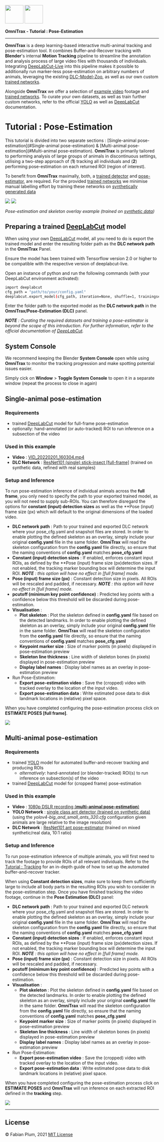 <img src=../images/omnitrax_logo.svg#gh-dark-mode-only height="60">
<img src=../images/omnitrax_logo_light.svg#gh-light-mode-only height="60">

**OmniTrax - Tutorial : Pose-Estimation**
***

**OmniTrax** is a deep learning-based interactive multi-animal tracking and pose-estimation tool. It combines
Buffer-and-Recover tracking with
**Blender**'s internal **Motion Tracking** pipeline to streamline the annotation and analysis process of large video
files with
thousands of individuals. Integrating [DeepLabCut-Live](https://github.com/DeepLabCut/DeepLabCut-live) into this
pipeline makes
it possible to additionally run marker-less pose-estimation on arbitrary numbers of animals, leveraging the existing
[DLC-Model-Zoo](https://www.mackenziemathislab.org/dlc-modelzoo), as well as our own
custom [trained networks](trained_networks.md).

Alongside **OmniTrax** we offer a selection of [example video](example_footage.md) footage
and [trained networks](trained_networks.md).
To curate your own datasets, as well as train further custom networks, refer to the
official [YOLO](https://github.com/AlexeyAB/darknet)
as well as [DeepLabCut](https://github.com/DeepLabCut/DeepLabCut) documentation.

# Tutorial : Pose-Estimation

This tutorial is divided into two separate sections : [Single-animal pose-estimation](#Single-animal pose-estimation)
& [Multi-animal pose-estimation](#Multi-animal pose-estimation). **OmniTrax** is primarily tailored to performing
analysis
of large groups of animals in discontinuous settings, utilising a two-step approach of (**1**) tracking all individuals
and
(**2**) performing pose-estimation on each returned ROI (region of interest).

To benefit from **OmniTrax** maximally, both, a [trained detector](https://github.com/AlexeyAB/darknet) and
[pose-estimator](https://github.com/DeepLabCut/DeepLabCut), are required.
For the provided [trained networks](trained_networks.md) we minimise manual labelling effort by training these networks
on
[synthetically generated data](https://github.com/FabianPlum/FARTS)

![](../images/single_ant_1080p_POSE_track_0.gif) ![](../images/single_ant_1080p_POSE_track_0_skeleton.gif)

_Pose-estimation and skeleton overlay example (trained on [synthetic data](https://github.com/FabianPlum/FARTS))_

## Preparing a trained [DeepLabCut](https://github.com/DeepLabCut/DeepLabCut) model

When using your own [DeepLabCut](https://github.com/DeepLabCut/DeepLabCut) model, all you need to do is export the
trained
model and enter the resulting folder path as the **DLC network path** in the **OmniTrax** Panel.

Ensure the model has been trained with Tensorflow version 2.0 or higher to be compatible with
the respective version of deeplabcut-live.

Open an instance of python and run the following commands (with your DeepLabCut environment activated):

```bash
import deeplabcut
cfg_path = "path/to/your/config.yaml"
deeplabcut.export_model(cfg_path, iteration=None, shuffle=1, trainingsetindex=0, snapshotindex=None)
```

Enter the folder path to the exported model as the **DLC network path** in the **OmniTrax/Pose-Estimation (DLC)** panel.

_**NOTE** : Curating the required datasets and training a pose-estimator is beyond the scope of this introduction.
For further information, refer to the official documentation of [DeepLabCut](https://github.com/DeepLabCut/DeepLabCut)._

## System Console

We recommend keeping the Blender **System Console** open while using **OmniTrax** to monitor the tracking progression
and make spotting potential issues easier.

Simply cick on **Window** > **Toggle System Console** to open it in a separate window (repeat the process to close in
again)

<a name="Single-animal pose-estimation"></a>

## Single-animal pose-estimation

### Requirements

* trained [DeepLabCut](https://github.com/DeepLabCut/DeepLabCut) model for full-frame pose-estimation
* optionally: hand-annotated (or auto-tracked) ROI to run inference on a subsection of the video

### Used in this example
* **Video** : [VID_20220201_160304.mp4](https://drive.google.com/file/d/156t8r3ZHrkzC72jZapFl9OBFPqNIvIXg/view?usp=share_link)
* **DLC Network** : [ResNet101 (single) stick-insect [full-frame]](https://drive.google.com/drive/folders/1-DHkegHiTkWbO7YboXxDC5tU4Aa71-9z?usp=share_link)
   (trained on synthetic data, refined with real samples)

### Setup and Inference

To run pose-estimation inference of individual animals across the **full frame**, you only need to specify the path to 
your exported trained model, as you will not need to supply sub-ROIs. You can therefore disregard the options for 
**constant (input) detection sizes** as well as the **Pose (input) frame size (px) which will default to the original
dimensions of the loaded video.

* **DLC network path** : Path to your trained and exported DLC network where your pose_cfg.yaml and snapshot files are stored.
  In order to enable plotting the defined skeleton as an overlay, simply include your original **config.yaml** file in the
  same folder. **OmniTrax** will read the skeleton configuration from the **config.yaml** file directly, so ensure that
  the naming conventions of **config.yaml** matches **pose_cfg.yaml**
* **Constant (input) detection sizes** : If enabled, enforces constant input ROIs, as defined by the **Pose (input) frame 
  size (px)detection sizes. If not enabled, the tracking marker bounding box will determine the input ROI. ***NOTE** : this
  option will have no effect in [full frame] mode.*
* **Pose (input) frame size (px)** : Constant detection size in pixels. All ROIs will be rescaled and padded, if 
  necessary. ***NOTE** : this option will have no effect in [full frame] mode.*
* **pcutoff (minimum key point confidence)** : Predicted key points with a confidence below this threshold will be 
  discarded during pose-estimation.
* **Visualisation** :
  * **Plot skeleton** : Plot the skeleton defined in **config.yaml** file based on the detected landmarks. In order to 
    enable plotting the defined skeleton as an overlay, simply include your original **config.yaml** file in the
    same folder. **OmniTrax** will read the skeleton configuration from the **config.yaml** file directly, so ensure 
    that the naming conventions of **config.yaml** matches **pose_cfg.yaml**
  * **Keypoint marker size** : Size of marker points (in pixels) displayed in pose-estimation preview
  * **Skeleton line thickness** : Line width of skeleton bones (in pixels) displayed in pose-estimation preview
  * **Display label names** : Display label names as an overlay in pose-estimation preview
* Run Pose-Estimation:
  * **Export pose-estimation video** : Save the (cropped) video with tracked overlay to the location of the input video. 
  * **Export pose-estimation data** : Write estimated pose data to disk landmark locations in (relative) pixel space.

When you have completed configuring the pose-estimation process click on **ESTIMATE POSES [full frame]**.

![](../images/VID_20220201_160304_50%25_POSE_fullframe.gif)

<a name="Multi-animal pose-estimation"></a>

## Multi-animal pose-estimation

### Requirements

* trained [YOLO](https://github.com/AlexeyAB/darknet) model for automated buffer-and-recover tracking and producing ROIs
    * _alternatively_: hand-annotated (or blender-tracked) ROI(s) to run inference on subsection(s) of the video
* trained [DeepLabCut](https://github.com/DeepLabCut/DeepLabCut) model for (cropped frame) pose-estimation

### Used in this example
* **Video** : [1080p DSLR recording (**multi-animal pose-estimation**)](https://drive.google.com/file/d/1izoE7bLScQODYloV5B6bwzWtJ4jcqp1K/view?usp=sharing)
* **YOLO Network** : [single class ant detector (trained on synthetic data)](https://drive.google.com/drive/folders/1PSseMeClcYIe9dcYG-JaOD2CzYceiWdl?usp=sharing)
  (using the _yolov4-big_and_small_ants_320.cfg_ configuration given animals are large relative to the image resolution)
* **DLC Network** : [ResNet101 ant pose-estimator](https://drive.google.com/drive/folders/1FY3lAkAisOG_RIUBuaynz1OjBkzjH5LL?usp=sharing)
  (trained on mixed synthetic/real data, 10:1 ratio)

### Setup and Inference

To run pose-estimation inference of multiple animals, you will first need to track the footage to provide ROIs of all
relevant individuals. Refer to the [Tutorial : Tracking](tutorial-tracking.md) for an in-depth guide of how to set up
the automated buffer-and-recover tracker.

When using **Constant detection sizes**, make sure to keep them sufficiently large to include all body parts in the 
resulting ROIs you wish to consider in the pose-estimation step. Once you have finished tracking the video footage,
continue in the **Pose Estimation (DLC)** panel:

* **DLC network path** : Path to your trained and exported DLC network where your pose_cfg.yaml and snapshot files are stored.
  In order to enable plotting the defined skeleton as an overlay, simply include your original **config.yaml** file in the
  same folder. **OmniTrax** will read the skeleton configuration from the **config.yaml** file directly, so ensure that
  the naming conventions of **config.yaml** matches **pose_cfg.yaml**
* **Constant (input) detection sizes** : If enabled, enforces constant input ROIs, as defined by the **Pose (input) frame 
  size (px)detection sizes. If not enabled, the tracking marker bounding box will determine the input ROI. ***NOTE** : this
  option will have no effect in [full frame] mode.*
* **Pose (input) frame size (px)** : Constant detection size in pixels. All ROIs will be rescaled and padded, if 
  necessary.
* **pcutoff (minimum key point confidence)** : Predicted key points with a confidence below this threshold will be 
  discarded during pose-estimation.
* **Visualisation** :
  * **Plot skeleton** : Plot the skeleton defined in **config.yaml** file based on the detected landmarks. In order to 
    enable plotting the defined skeleton as an overlay, simply include your original **config.yaml** file in the
    same folder. **OmniTrax** will read the skeleton configuration from the **config.yaml** file directly, so ensure 
    that the naming conventions of **config.yaml** matches **pose_cfg.yaml**
  * **Keypoint marker size** : Size of marker points (in pixels) displayed in pose-estimation preview
  * **Skeleton line thickness** : Line width of skeleton bones (in pixels) displayed in pose-estimation preview
  * **Display label names** : Display label names as an overlay in pose-estimation preview
* Run Pose-Estimation:
  * **Export pose-estimation video** : Save the (cropped) video with tracked overlay to the location of the input video. 
  * **Export pose-estimation data** : Write estimated pose data to disk landmark locations in (relative) pixel space.

When you have completed configuring the pose-estimation process click on **ESTIMATE POSES** and **OmniTrax** will run
inference on each extracted ROI defined in the **tracking** step.

![](../images/multi_ants_online_tracking_&_pose_estimation.gif)

***

## License

© Fabian Plum, 2021
[MIT License](https://choosealicense.com/licenses/mit/)